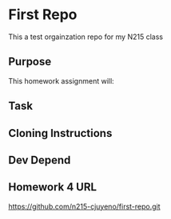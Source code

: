# First Repo

This a test orgainzation repo for my N215 class

 ## Purpose 

 This homework assignment will:

 




 ## Task




## Cloning Instructions
## Dev Depend




## Homework 4 URL

 https://github.com/n215-cjuyeno/first-repo.git